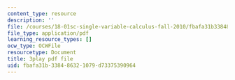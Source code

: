 ```yaml
---
content_type: resource
description: ''
file: /courses/18-01sc-single-variable-calculus-fall-2010/fbafa31b338486321079d73375390964_13UPhn32Mjs.pdf
file_type: application/pdf
learning_resource_types: []
ocw_type: OCWFile
resourcetype: Document
title: 3play pdf file
uid: fbafa31b-3384-8632-1079-d73375390964
---
```


